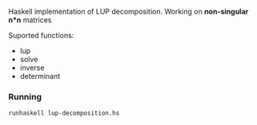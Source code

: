Haskell implementation of LUP decomposition.
Working on **non-singular n*n** matrices

Suported functions:
* lup
* solve
* inverse
* determinant

### Running
```bash
runhaskell lup-decomposition.hs
```

